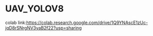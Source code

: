 # UAV_YOLOV8

colab link:https://colab.research.google.com/drive/1Q9YNAscE1zUc-jqD8rSNrgNV3yaB2f22?usp=sharing
